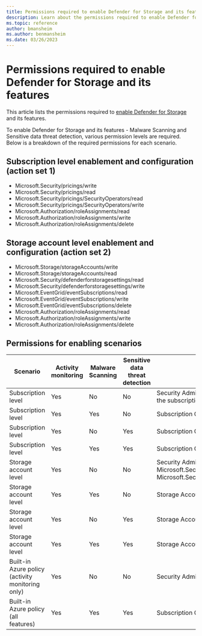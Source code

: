 ```yaml
---
title: Permissions required to enable Defender for Storage and its features
description: Learn about the permissions required to enable Defender for Storage and its features - Malware Scanning and Sensitive data threat detection.
ms.topic: reference
author: bmansheim
ms.author: benmansheim
ms.date: 03/26/2023
---
```


# Permissions required to enable Defender for Storage and its features

This article lists the permissions required to [enable Defender for Storage](../storage/common/azure-defender-storage-configure.md) and its features.

To enable Defender for Storage and its features - Malware Scanning and Sensitive data threat detection, various permission levels are required. Below is a breakdown of the required permissions for each scenario.

## Subscription level enablement and configuration (action set 1)

* Microsoft.Security/pricings/write
* Microsoft.Security/pricings/read
* Microsoft.Security/pricings/SecurityOperators/read
* Microsoft.Security/pricings/SecurityOperators/write
* Microsoft.Authorization/roleAssignments/read
* Microsoft.Authorization/roleAssignments/write
* Microsoft.Authorization/roleAssignments/delete

## Storage account level enablement and configuration (action set 2)

* Microsoft.Storage/storageAccounts/write
* Microsoft.Storage/storageAccounts/read
* Microsoft.Security/defenderforstoragesettings/read
* Microsoft.Security/defenderforstoragesettings/write
* Microsoft.EventGrid/eventSubscriptions/read
* Microsoft.EventGrid/eventSubscriptions/write
* Microsoft.EventGrid/eventSubscriptions/delete
* Microsoft.Authorization/roleAssignments/read
* Microsoft.Authorization/roleAssignments/write
* Microsoft.Authorization/roleAssignments/delete

## Permissions for enabling scenarios

| Scenario | Activity monitoring | Malware Scanning | Sensitive data threat detection | Required Permissions<br>(role / action set) |
|--|--|--|--|--|
| Subscription level | Yes | No | No | Security Admin or Pricings/read, Pricings/write on the subscription |
| Subscription level | Yes | Yes | No | Subscription Owner or action set 1 |
| Subscription level | Yes | No | Yes | Subscription Owner or action set 1 |
| Subscription level | Yes | Yes | Yes | Subscription Owner or action set 1 |
| Storage account level | Yes | No | No | Security Admin or Microsoft.Security/defenderforstoragesettings/read, Microsoft.Security/defenderforstoragesettings/write |
| Storage account level | Yes | Yes | No | Storage Account Owner or action set 2 |
| Storage account level | Yes | No | Yes | Storage Account Owner or action set 2 |
| Storage account level | Yes | Yes | Yes | Storage Account Owner or action set 2 |
| Built-in Azure policy<br>(activity monitoring only) | Yes | No | No | Security Admin or action set 1 |
| Built-in Azure policy<br>(all features) | Yes | Yes | Yes | Subscription Owner or action set 1 |
